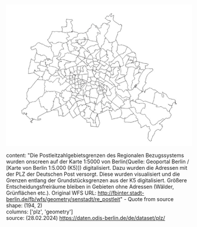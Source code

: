 ![img](https://github.com/Lucky-0ne/geodata_berlin/blob/main/main/python_package/geodata_berlin/data/plz_shp/preview_PLZ.jpg)

content: "Die Postleitzahlgebietsgrenzen des Regionalen Bezugssystems wurden onscreen auf der Karte 1:5000 von Berlin(Quelle: Geoportal Berlin / [Karte von Berlin 1:5.000 (K5)]) digitalisiert. Dazu wurden die Adressen mit der PLZ der Deutschen Post versorgt. Diese wurden visualisiert und die Grenzen entlang der Grundstücksgrenzen aus der K5 digitalisiert. Größere Entscheidungsfreiräume bleiben in Gebieten ohne Adressen (Wälder, Grünflächen etc.).
Original WFS URL: http://fbinter.stadt-berlin.de/fb/wfs/geometry/senstadt/re_postleit" - Quote from source  
shape: (194, 2)  
columns: ['plz', 'geometry']  
source: (28.02.2024) https://daten.odis-berlin.de/de/dataset/plz/